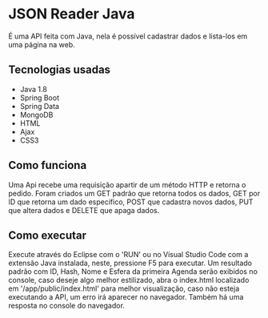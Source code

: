 # JSON Reader Java
É uma API feita com Java, nela é possível cadastrar dados e lista-los em uma página na web.

## Tecnologias usadas
 - Java 1.8
 - Spring Boot
 - Spring Data
 - MongoDB
 - HTML
 - Ajax
 - CSS3

## Como funciona
Uma Api recebe uma requisição apartir de um método HTTP e retorna o pedido. Foram criados um GET padrão que retorna todos os dados, GET por ID que retorna um dado específico, POST que cadastra novos dados, PUT que altera dados e DELETE que apaga dados.

## Como executar
Execute através do Eclipse com o 'RUN' ou no Visual Studio Code com a extensão Java instalada, neste, pressione F5 para executar.
Um resultado padrão com ID, Hash, Nome e Esfera da primeira Agenda serão exibidos no console, caso deseje algo melhor estilizado, abra o index.html localizado em '/app/public/index.html' para melhor visualização, caso não esteja executando a API, um erro irá aparecer no navegador. Também há uma resposta no console do navegador.